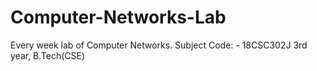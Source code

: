 # Computer-Networks-Lab
Every week lab of Computer Networks.
Subject Code: - 18CSC302J
3rd year, B.Tech(CSE)

